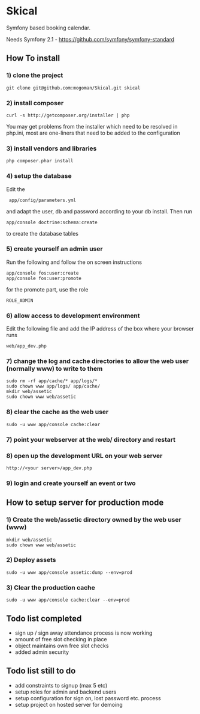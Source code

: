 Skical
======

Symfony based booking calendar.

Needs Symfony 2.1 - https://github.com/symfony/symfony-standard

How To install
--------------
### 1) clone the project

    git clone git@github.com:mogoman/Skical.git skical

### 2) install composer

    curl -s http://getcomposer.org/installer | php

You may get problems from the installer which need to be resolved in php.ini, most are one-liners
that need to be added to the configuration

### 3) install vendors and libraries

    php composer.phar install

### 4) setup the database

Edit the

     app/config/parameters.yml

and adapt the user, db and password according to your db install. Then run

    app/console doctrine:schema:create

to create the database tables

### 5) create yourself an admin user

Run the following and follow the on screen instructions

    app/console fos:user:create
    app/console fos:user:promote

for the promote part, use the role 

    ROLE_ADMIN

### 6) allow access to development environment

Edit the following file and add the IP address of the box where your browser runs

    web/app_dev.php

### 7) change the log and cache directories to allow the web user (normally www) to write to them

    sudo rm -rf app/cache/* app/logs/*
    sudo chown www app/logs/ app/cache/
    mkdir web/assetic
    sudo chown www web/assetic

### 8) clear the cache as the web user

    sudo -u www app/console cache:clear

### 7) point your webserver at the web/ directory and restart

### 8) open up the development URL on your web server

    http://<your server>/app_dev.php

### 9) login and create yourself an event or two

How to setup server for production mode
---------------------------------------

### 1) Create the web/assetic directory owned by the web user (www)

    mkdir web/assetic
    sudo chown www web/assetic

### 2) Deploy assets

    sudo -u www app/console assetic:dump --env=prod

### 3) Clear the production cache

    sudo -u www app/console cache:clear --env=prod


Todo list completed
-------------------

- sign up / sign away attendance process is now working
- amount of free slot checking in place
- object maintains own free slot checks
- added admin security

Todo list still to do
---------------------

- add constraints to signup (max 5 etc)
- setup roles for admin and backend users
- setup configuration for sign on, lost password etc. process
- setup project on hosted server for demoing
